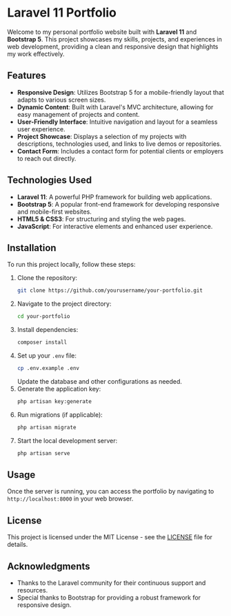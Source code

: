 # Laravel 11 Portfolio

Welcome to my personal portfolio website built with **Laravel 11** and **Bootstrap 5**. This project showcases my skills, projects, and experiences in web development, providing a clean and responsive design that highlights my work effectively.

## Features

-   **Responsive Design**: Utilizes Bootstrap 5 for a mobile-friendly layout that adapts to various screen sizes.
-   **Dynamic Content**: Built with Laravel's MVC architecture, allowing for easy management of projects and content.
-   **User-Friendly Interface**: Intuitive navigation and layout for a seamless user experience.
-   **Project Showcase**: Displays a selection of my projects with descriptions, technologies used, and links to live demos or repositories.
-   **Contact Form**: Includes a contact form for potential clients or employers to reach out directly.

## Technologies Used

-   **Laravel 11**: A powerful PHP framework for building web applications.
-   **Bootstrap 5**: A popular front-end framework for developing responsive and mobile-first websites.
-   **HTML5 & CSS3**: For structuring and styling the web pages.
-   **JavaScript**: For interactive elements and enhanced user experience.

## Installation

To run this project locally, follow these steps:

1. Clone the repository:
    ```bash
    git clone https://github.com/yourusername/your-portfolio.git
    ```
2. Navigate to the project directory:
    ```bash
    cd your-portfolio
    ```
3. Install dependencies:
    ```bash
    composer install
    ```
4. Set up your `.env` file:
    ```bash
    cp .env.example .env
    ```
    Update the database and other configurations as needed.
5. Generate the application key:
    ```bash
    php artisan key:generate
    ```
6. Run migrations (if applicable):
    ```bash
    php artisan migrate
    ```
7. Start the local development server:
    ```bash
    php artisan serve
    ```

## Usage

Once the server is running, you can access the portfolio by navigating to `http://localhost:8000` in your web browser.

## License

This project is licensed under the MIT License - see the [LICENSE](LICENSE) file for details.

## Acknowledgments

-   Thanks to the Laravel community for their continuous support and resources.
-   Special thanks to Bootstrap for providing a robust framework for responsive design.
